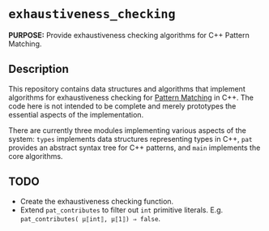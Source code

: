 # `exhaustiveness_checking`

**PURPOSE:** Provide exhaustiveness checking algorithms for C++ Pattern Matching.

## Description

This repository contains data structures and algorithms that implement
algorithms for exhaustiveness checking for [Pattern
Matching](http://www.open-std.org/JTC1/SC22/WG21/docs/papers/2020/p1371r2.pdf)
in C++. The code here is not intended to be complete and merely prototypes the
essential aspects of the implementation.

There are currently three modules implementing various aspects of the system:
`types` implements data structures representing types in C++, `pat` provides an
abstract syntax tree for C++ patterns, and `main` implements the core
algorithms.

## TODO

- Create the exhaustiveness checking function.
- Extend `pat_contributes` to filter out `int` primitive literals. E.g.
  `pat_contributes( μ⟦int⟧, μ⟦1⟧) ⇒ false`.
